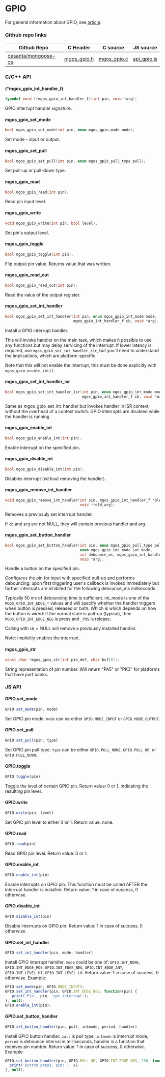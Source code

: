 
# GPIO

For general information about GPIO, see
[article](https://en.wikipedia.org/wiki/General-purpose_input/output).
 
### Github repo links
| Github Repo | C Header | C source  | JS source |
| ----------- | -------- | --------  | ----------------- |
| [cesanta/mongoose-os](https://github.com/cesanta/mongoose-os)  | [mgos_gpio.h](https://github.com/cesanta/mongoose-os/tree/master/fw/include/mgos_gpio.h) | [mgos_gpio.c](https://github.com/cesanta/mongoose-os/tree/master/fw/include/../src/mgos_gpio.c) | [api_gpio.js](https://github.com/mongoose-os-libs/mjs/tree/master/fs/api_gpio.js)         |


### C/С++ API
#### (*mgos_gpio_int_handler_f)

```c
typedef void (*mgos_gpio_int_handler_f)(int pin, void *arg);
```
 GPIO interrupt handler signature. 
#### mgos_gpio_set_mode

```c
bool mgos_gpio_set_mode(int pin, enum mgos_gpio_mode mode);
```
 Set mode - input or output. 
#### mgos_gpio_set_pull

```c
bool mgos_gpio_set_pull(int pin, enum mgos_gpio_pull_type pull);
```
 Set pull-up or pull-down type. 
#### mgos_gpio_read

```c
bool mgos_gpio_read(int pin);
```
 Read pin input level. 
#### mgos_gpio_write

```c
void mgos_gpio_write(int pin, bool level);
```
 Set pin's output level. 
#### mgos_gpio_toggle

```c
bool mgos_gpio_toggle(int pin);
```
 Flip output pin value. Returns value that was written. 
#### mgos_gpio_read_out

```c
bool mgos_gpio_read_out(int pin);
```
 Read the value of the output register. 
#### mgos_gpio_set_int_handler

```c
bool mgos_gpio_set_int_handler(int pin, enum mgos_gpio_int_mode mode,
                               mgos_gpio_int_handler_f cb, void *arg);
```

Install a GPIO interrupt handler.

This will invoke handler on the main task, which makes it possible to use
any functions but may delay servicing of the interrupt. If lower latency
is required, use `mgos_gpio_set_int_handler_isr`, but you'll need to
understand the implications, which are platform-specific.

Note that this will not enable the interrupt, this must be done explicitly
with `mgos_gpio_enable_int()`.
 
#### mgos_gpio_set_int_handler_isr

```c
bool mgos_gpio_set_int_handler_isr(int pin, enum mgos_gpio_int_mode mode,
                                   mgos_gpio_int_handler_f cb, void *arg);
```

Same as mgos_gpio_set_int_handler but invokes handler in ISR context,
without the overhead of a context switch. GPIO interrupts are disabled while
the handler is running.
 
#### mgos_gpio_enable_int

```c
bool mgos_gpio_enable_int(int pin);
```
 Enable interrupt on the specified pin. 
#### mgos_gpio_disable_int

```c
bool mgos_gpio_disable_int(int pin);
```
 Disables interrupt (without removing the handler). 
#### mgos_gpio_remove_int_handler

```c
void mgos_gpio_remove_int_handler(int pin, mgos_gpio_int_handler_f *old_cb,
                                  void **old_arg);
```

Removes a previosuly set interrupt handler.

If `cb` and `arg` are not NULL, they will contain previous handler and arg.
 
#### mgos_gpio_set_button_handler

```c
bool mgos_gpio_set_button_handler(int pin, enum mgos_gpio_pull_type pull_type,
                                  enum mgos_gpio_int_mode int_mode,
                                  int debounce_ms, mgos_gpio_int_handler_f cb,
                                  void *arg);
```

Handle a button on the specified pin.

Configures the pin for input with specified pull-up and performs debouncing:
upon first triggering user's callback is invoked immediately but further
interrupts are inhibited for the following debounce_ms millseconds.

Typically 50 ms of debouncing time is sufficient.
int_mode is one of the `MGOS_GPIO_INT_EDGE_*` values and will specify whether
the handler triggers when button is pressed, released or both.
Which is which depends on how the button is wired: if the normal state is
pull-up (typical), then `MGOS_GPIO_INT_EDGE_NEG` is press and
`_POS` is release.

Calling with `cb` = NULL will remove a previously installed handler.

Note: implicitly enables the interrupt.
 
#### mgos_gpio_str

```c
const char *mgos_gpio_str(int pin_def, char buf[8]);
```
 String representation of pin number.
Will return "PA5" or "PK3" for platforms that have port banks. 

### JS API
#### GPIO.set_mode

```javascript
GPIO.set_mode(pin, mode)
```
Set GPIO pin mode.
`mode` can be either `GPIO.MODE_INPUT` or `GPIO.MODE_OUTPUT`.
#### GPIO.set_pull

```javascript
GPIO.set_pull(pin, type)
```
Set GPIO pin pull type.
`type` can be either `GPIO.PULL_NONE`, `GPIO.PULL_UP`, or `GPIO.PULL_DOWN`.
#### GPIO.toggle

```javascript
GPIO.toggle(pin)
```
Toggle the level of certain GPIO pin.
Return value: 0 or 1, indicating the resulting pin level.
#### GPIO.write

```javascript
GPIO.write(pin, level)
```
Set GPIO pin level to either 0 or 1. Return value: none.
#### GPIO.read

```javascript
GPIO.read(pin)
```
Read GPIO pin level. Return value: 0 or 1.
#### GPIO.enable_int

```javascript
GPIO.enable_int(pin)
```
Enable interrupts on GPIO pin.
This function must be called AFTER the interrupt handler is installed.
Return value: 1 in case of success, 0 otherwise.
#### GPIO.disable_int

```javascript
GPIO.disable_int(pin)
```
Disable interrupts on GPIO pin.
Return value: 1 in case of success, 0 otherwise.
#### GPIO.set_int_handler

```javascript
GPIO.set_int_handler(pin, mode, handler)
```
Install GPIO interrupt handler. `mode` could be one of: `GPIO.INT_NONE`,
`GPIO.INT_EDGE_POS`, `GPIO.INT_EDGE_NEG`, `GPIO.INT_EDGE_ANY`,
`GPIO.INT_LEVEL_HI`, `GPIO.INT_LEVEL_LO`.
Return value: 1 in case of success, 0 otherwise.
Example:
```javascript
GPIO.set_mode(pin, GPIO.MODE_INPUT);
GPIO.set_int_handler(pin, GPIO.INT_EDGE_NEG, function(pin) {
   print('Pin', pin, 'got interrupt');
}, null);
GPIO.enable_int(pin);
```
#### GPIO.set_button_handler

```javascript
GPIO.set_button_handler(pin, pull, intmode, period, handler)
```
Install
GPIO button handler. `pull` is pull type, `intmode` is interrupt mode,
`period` is debounce interval in milliseconds, handler is a function that
receives pin number.
Return value: 1 in case of success, 0 otherwise.
Example:
```javascript
GPIO.set_button_handler(pin, GPIO.PULL_UP, GPIO.INT_EDGE_NEG, 200, function(x) {
  print('Button press, pin: ', x);
}, null);
```
